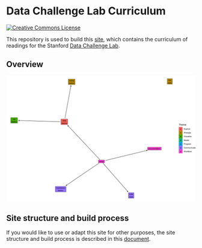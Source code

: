 # Data Challenge Lab Curriculum

[![Creative Commons License](https://i.creativecommons.org/l/by-nc-sa/4.0/88x31.png)](http://creativecommons.org/licenses/by-nc-sa/4.0/)

This repository is used to build this [site](https://dcl-docs.github.io/curriculum/), which contains the curriculum of readings for the Stanford [Data Challenge Lab](https://datalab.stanford.edu/challenge-lab).

## Overview

![](overview.png)

## Site structure and build process

If you would like to use or adapt this site for other purposes, the site structure and build process is described in this [document](setup.md).
